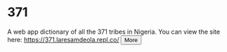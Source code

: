 # 371
A web app dictionary of all the 371 tribes in Nigeria.
You can view the site here: https://371.laresamdeola.repl.co/
<button style="color: 'green';">More</button>
